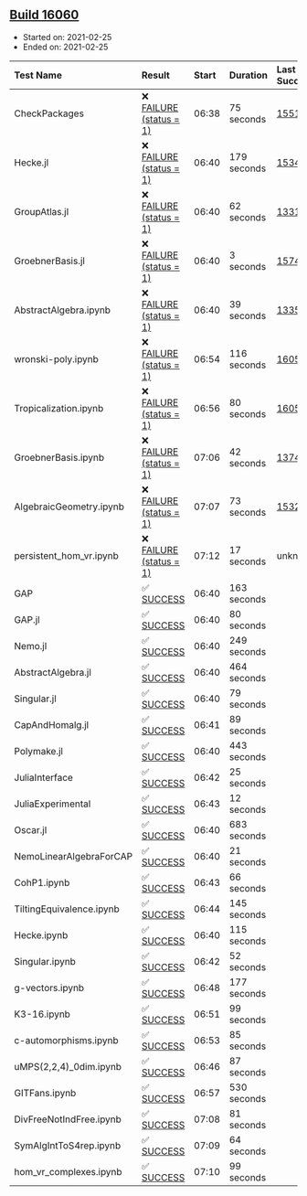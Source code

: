 ## [Build 16060](https://oscarci.mathematik.uni-kl.de/job/oscar/16060/)

* Started on: 2021-02-25
* Ended on: 2021-02-25

| Test Name    | Result | Start | Duration | Last Success | First Failure |
|:-------------|:-------|:------|:---------|:-------------|:--------------|
| CheckPackages | ❌ [FAILURE (status = 1)](https://oscarci.mathematik.uni-kl.de/job/oscar/16060/artifact/logs/build-16060/CheckPackages.log) | 06:38 | 75 seconds | [15514](https://oscarci.mathematik.uni-kl.de/job/oscar/15514/) | [15515](https://oscarci.mathematik.uni-kl.de/job/oscar/15515/) |
| Hecke.jl | ❌ [FAILURE (status = 1)](https://oscarci.mathematik.uni-kl.de/job/oscar/16060/artifact/logs/build-16060/Hecke.jl.log) | 06:40 | 179 seconds | [15344](https://oscarci.mathematik.uni-kl.de/job/oscar/15344/) | [15348](https://oscarci.mathematik.uni-kl.de/job/oscar/15348/) |
| GroupAtlas.jl | ❌ [FAILURE (status = 1)](https://oscarci.mathematik.uni-kl.de/job/oscar/16060/artifact/logs/build-16060/GroupAtlas.jl.log) | 06:40 | 62 seconds | [13311](https://oscarci.mathematik.uni-kl.de/job/oscar/13311/) | [13312](https://oscarci.mathematik.uni-kl.de/job/oscar/13312/) |
| GroebnerBasis.jl | ❌ [FAILURE (status = 1)](https://oscarci.mathematik.uni-kl.de/job/oscar/16060/artifact/logs/build-16060/GroebnerBasis.jl.log) | 06:40 | 3 seconds | [15745](https://oscarci.mathematik.uni-kl.de/job/oscar/15745/) | [15746](https://oscarci.mathematik.uni-kl.de/job/oscar/15746/) |
| AbstractAlgebra.ipynb | ❌ [FAILURE (status = 1)](https://oscarci.mathematik.uni-kl.de/job/oscar/16060/artifact/logs/build-16060/AbstractAlgebra.ipynb.log) | 06:40 | 39 seconds | [13355](https://oscarci.mathematik.uni-kl.de/job/oscar/13355/) | [13356](https://oscarci.mathematik.uni-kl.de/job/oscar/13356/) |
| wronski-poly.ipynb | ❌ [FAILURE (status = 1)](https://oscarci.mathematik.uni-kl.de/job/oscar/16060/artifact/logs/build-16060/wronski-poly.ipynb.log) | 06:54 | 116 seconds | [16056](https://oscarci.mathematik.uni-kl.de/job/oscar/16056/) | [16057](https://oscarci.mathematik.uni-kl.de/job/oscar/16057/) |
| Tropicalization.ipynb | ❌ [FAILURE (status = 1)](https://oscarci.mathematik.uni-kl.de/job/oscar/16060/artifact/logs/build-16060/Tropicalization.ipynb.log) | 06:56 | 80 seconds | [16058](https://oscarci.mathematik.uni-kl.de/job/oscar/16058/) | [16059](https://oscarci.mathematik.uni-kl.de/job/oscar/16059/) |
| GroebnerBasis.ipynb | ❌ [FAILURE (status = 1)](https://oscarci.mathematik.uni-kl.de/job/oscar/16060/artifact/logs/build-16060/GroebnerBasis.ipynb.log) | 07:06 | 42 seconds | [13748](https://oscarci.mathematik.uni-kl.de/job/oscar/13748/) | [13749](https://oscarci.mathematik.uni-kl.de/job/oscar/13749/) |
| AlgebraicGeometry.ipynb | ❌ [FAILURE (status = 1)](https://oscarci.mathematik.uni-kl.de/job/oscar/16060/artifact/logs/build-16060/AlgebraicGeometry.ipynb.log) | 07:07 | 73 seconds | [15322](https://oscarci.mathematik.uni-kl.de/job/oscar/15322/) | [15323](https://oscarci.mathematik.uni-kl.de/job/oscar/15323/) |
| persistent_hom_vr.ipynb | ❌ [FAILURE (status = 1)](https://oscarci.mathematik.uni-kl.de/job/oscar/16060/artifact/logs/build-16060/persistent_hom_vr.ipynb.log) | 07:12 | 17 seconds | unknown | unknown |
| GAP | ✅ [SUCCESS](https://oscarci.mathematik.uni-kl.de/job/oscar/16060/artifact/logs/build-16060/GAP.log) | 06:40 | 163 seconds |  |  |
| GAP.jl | ✅ [SUCCESS](https://oscarci.mathematik.uni-kl.de/job/oscar/16060/artifact/logs/build-16060/GAP.jl.log) | 06:40 | 80 seconds |  |  |
| Nemo.jl | ✅ [SUCCESS](https://oscarci.mathematik.uni-kl.de/job/oscar/16060/artifact/logs/build-16060/Nemo.jl.log) | 06:40 | 249 seconds |  |  |
| AbstractAlgebra.jl | ✅ [SUCCESS](https://oscarci.mathematik.uni-kl.de/job/oscar/16060/artifact/logs/build-16060/AbstractAlgebra.jl.log) | 06:40 | 464 seconds |  |  |
| Singular.jl | ✅ [SUCCESS](https://oscarci.mathematik.uni-kl.de/job/oscar/16060/artifact/logs/build-16060/Singular.jl.log) | 06:40 | 79 seconds |  |  |
| CapAndHomalg.jl | ✅ [SUCCESS](https://oscarci.mathematik.uni-kl.de/job/oscar/16060/artifact/logs/build-16060/CapAndHomalg.jl.log) | 06:41 | 89 seconds |  |  |
| Polymake.jl | ✅ [SUCCESS](https://oscarci.mathematik.uni-kl.de/job/oscar/16060/artifact/logs/build-16060/Polymake.jl.log) | 06:40 | 443 seconds |  |  |
| JuliaInterface | ✅ [SUCCESS](https://oscarci.mathematik.uni-kl.de/job/oscar/16060/artifact/logs/build-16060/JuliaInterface.log) | 06:42 | 25 seconds |  |  |
| JuliaExperimental | ✅ [SUCCESS](https://oscarci.mathematik.uni-kl.de/job/oscar/16060/artifact/logs/build-16060/JuliaExperimental.log) | 06:43 | 12 seconds |  |  |
| Oscar.jl | ✅ [SUCCESS](https://oscarci.mathematik.uni-kl.de/job/oscar/16060/artifact/logs/build-16060/Oscar.jl.log) | 06:40 | 683 seconds |  |  |
| NemoLinearAlgebraForCAP | ✅ [SUCCESS](https://oscarci.mathematik.uni-kl.de/job/oscar/16060/artifact/logs/build-16060/NemoLinearAlgebraForCAP.log) | 06:40 | 21 seconds |  |  |
| CohP1.ipynb | ✅ [SUCCESS](https://oscarci.mathematik.uni-kl.de/job/oscar/16060/artifact/logs/build-16060/CohP1.ipynb.log) | 06:43 | 66 seconds |  |  |
| TiltingEquivalence.ipynb | ✅ [SUCCESS](https://oscarci.mathematik.uni-kl.de/job/oscar/16060/artifact/logs/build-16060/TiltingEquivalence.ipynb.log) | 06:44 | 145 seconds |  |  |
| Hecke.ipynb | ✅ [SUCCESS](https://oscarci.mathematik.uni-kl.de/job/oscar/16060/artifact/logs/build-16060/Hecke.ipynb.log) | 06:40 | 115 seconds |  |  |
| Singular.ipynb | ✅ [SUCCESS](https://oscarci.mathematik.uni-kl.de/job/oscar/16060/artifact/logs/build-16060/Singular.ipynb.log) | 06:42 | 52 seconds |  |  |
| g-vectors.ipynb | ✅ [SUCCESS](https://oscarci.mathematik.uni-kl.de/job/oscar/16060/artifact/logs/build-16060/g-vectors.ipynb.log) | 06:48 | 177 seconds |  |  |
| K3-16.ipynb | ✅ [SUCCESS](https://oscarci.mathematik.uni-kl.de/job/oscar/16060/artifact/logs/build-16060/K3-16.ipynb.log) | 06:51 | 99 seconds |  |  |
| c-automorphisms.ipynb | ✅ [SUCCESS](https://oscarci.mathematik.uni-kl.de/job/oscar/16060/artifact/logs/build-16060/c-automorphisms.ipynb.log) | 06:53 | 85 seconds |  |  |
| uMPS(2,2,4)_0dim.ipynb | ✅ [SUCCESS](https://oscarci.mathematik.uni-kl.de/job/oscar/16060/artifact/logs/build-16060/uMPS-2-2-4-_0dim.ipynb.log) | 06:46 | 87 seconds |  |  |
| GITFans.ipynb | ✅ [SUCCESS](https://oscarci.mathematik.uni-kl.de/job/oscar/16060/artifact/logs/build-16060/GITFans.ipynb.log) | 06:57 | 530 seconds |  |  |
| DivFreeNotIndFree.ipynb | ✅ [SUCCESS](https://oscarci.mathematik.uni-kl.de/job/oscar/16060/artifact/logs/build-16060/DivFreeNotIndFree.ipynb.log) | 07:08 | 81 seconds |  |  |
| SymAlgIntToS4rep.ipynb | ✅ [SUCCESS](https://oscarci.mathematik.uni-kl.de/job/oscar/16060/artifact/logs/build-16060/SymAlgIntToS4rep.ipynb.log) | 07:09 | 64 seconds |  |  |
| hom_vr_complexes.ipynb | ✅ [SUCCESS](https://oscarci.mathematik.uni-kl.de/job/oscar/16060/artifact/logs/build-16060/hom_vr_complexes.ipynb.log) | 07:10 | 99 seconds |  |  |
